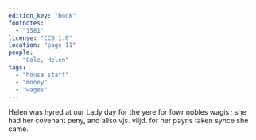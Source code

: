 ```yaml
---
edition_key: "book"
footnotes:
  - "1581"
license: "CC0 1.0"
location: "page 11"
people:
  - "Cole, Helen"
tags:
  - "house staff"
  - "money"
  - "wages"
---
```

Helen was hyred at our Lady day for the yere for
fowr nobles wagis ; she had her covenant peny, and allso vjs. viijd.
for her payns taken synce she came.
